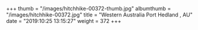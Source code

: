 +++
thumb = "/images/hitchhike-00372-thumb.jpg"
albumthumb = "/images/hitchhike-00372.jpg"
title = "Western Australia Port Hedland , AU"
date = "2019:10:25 13:15:27"
weight = 372
+++
